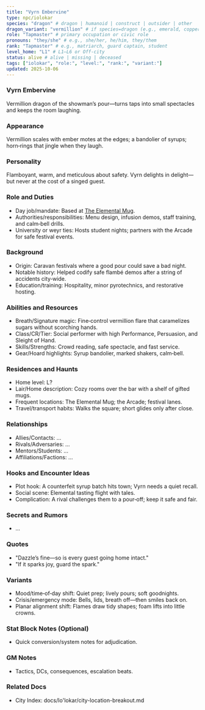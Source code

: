 ```yaml
---
title: "Vyrn Embervine"
type: npc/iolokar
species: "dragon" # dragon | humanoid | construct | outsider | other
dragon_variant: "vermillion" # if species=dragon (e.g., emerald, copper)
role: "Tapmaster" # primary occupation or civic role
pronouns: "they/she" # e.g., she/her, he/him, they/them
rank: "Tapmaster" # e.g., matriarch, guard captain, student
level_home: "L1" # L1–L6 or Off‑city
status: alive # alive | missing | deceased
tags: ["iolokar", "role:", "level:", "rank:", "variant:"]
updated: 2025-10-06
---
```

### Vyrn Embervine

Vermillion dragon of the showman’s pour—turns taps into small spectacles and keeps the room laughing.

### Appearance

Vermillion scales with ember motes at the edges; a bandolier of syrups; horn‑rings that jingle when they laugh.

### Personality

Flamboyant, warm, and meticulous about safety. Vyrn delights in delight—but never at the cost of a singed guest.

### Role and Duties

- Day job/mandate: Based at [The Elemental Mug](docs/Io'lokar/Locations/the-elemental-mug.md).
- Authorities/responsibilities: Menu design, infusion demos, staff training, and calm‑bell drills.
- University or weyr ties: Hosts student nights; partners with the Arcade for safe festival events.

### Background

- Origin: Caravan festivals where a good pour could save a bad night.
- Notable history: Helped codify safe flambé demos after a string of accidents city‑wide.
- Education/training: Hospitality, minor pyrotechnics, and restorative hosting.

### Abilities and Resources

- Breath/Signature magic: Fine‑control vermillion flare that caramelizes sugars without scorching hands.
- Class/CR/Tier: Social performer with high Performance, Persuasion, and Sleight of Hand.
- Skills/Strengths: Crowd reading, safe spectacle, and fast service.
- Gear/Hoard highlights: Syrup bandolier, marked shakers, calm‑bell.

### Residences and Haunts

- Home level: L?
- Lair/Home description: Cozy rooms over the bar with a shelf of gifted mugs.
- Frequent locations: The Elemental Mug; the Arcade; festival lanes.
- Travel/transport habits: Walks the square; short glides only after close.

### Relationships

- Allies/Contacts: ...
- Rivals/Adversaries: ...
- Mentors/Students: ...
- Affiliations/Factions: ...

### Hooks and Encounter Ideas

- Plot hook: A counterfeit syrup batch hits town; Vyrn needs a quiet recall.
- Social scene: Elemental tasting flight with tales.
- Complication: A rival challenges them to a pour‑off; keep it safe and fair.

### Secrets and Rumors

- ...

### Quotes

- "Dazzle’s fine—so is every guest going home intact."
- "If it sparks joy, guard the spark."

### Variants

- Mood/time‑of‑day shift: Quiet prep; lively pours; soft goodnights.
- Crisis/emergency mode: Bells, lids, breath off—then smiles back on.
- Planar alignment shift: Flames draw tidy shapes; foam lifts into little crowns.

### Stat Block Notes (Optional)

- Quick conversion/system notes for adjudication.

### GM Notes

- Tactics, DCs, consequences, escalation beats.

### Related Docs

- City Index: docs/Io'lokar/city-location-breakout.md
